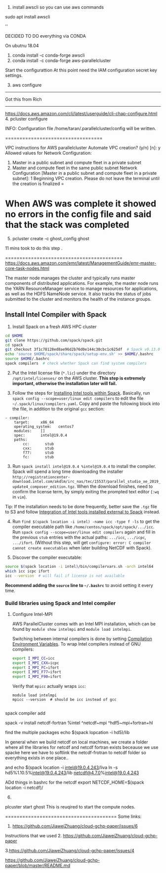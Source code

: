 1. install awscli so you can use aws commands 

sudo apt install awscli

''

DECIDED TO DO everything via CONDA 

On ubutnu 18.04 

1. conda install -c conda-forge awscli
2. conda install -c conda-forge aws-parallelcluster


Start the configurattion 
At this point need the IAM configuration secret key settings. 


3. aws configure
-------
Got this from Rich

---------------
https://docs.aws.amazon.com/cli/latest/userguide/cli-chap-configure.html
4. pcluster configure

INFO: Configuration file /home/taran/.parallelcluster/config will be written.

==================================

VPC instructions for AWS parallelcluster
Automate VPC creation? (y/n) [n]: y
Allowed values for Network Configuration:
1. Master in a public subnet and compute fleet in a private subnet
2. Master and compute fleet in the same public subnet
Network Configuration [Master in a public subnet and compute fleet in a private subnet]: 1
Beginning VPC creation. Please do not leave the terminal until the creation is finalized
=

When AWS was complete it showed no errors in the config file and 
said that the stack was completed
==============================================================================

5. pcluster create -c ghost_config ghost

11 mins took to do this step . 

=========================================
https://docs.aws.amazon.com/emr/latest/ManagementGuide/emr-master-core-task-nodes.html

The master node manages the cluster and typically runs master components of distributed applications. For example, the master node runs the YARN ResourceManager service to manage resources for applications, as well as the HDFS NameNode service. It also tracks the status of jobs submitted to the cluster and monitors the health of the instance groups.

## Install Intel Compiler with Spack

1. Install Spack on a fresh AWS HPC cluster

```bash
cd $HOME
git clone https://github.com/spack/spack.git
cd spack
git checkout 3f1c78128ed8ae96d2b76d0e144c38cbc1c625df  # Spack v0.13.0 release in Oct 26 2019 broke some previous commands. Freeze it to ~Sep 2019.
echo 'source $HOME/spack/share/spack/setup-env.sh' >> $HOME/.bashrc
source $HOME/.bashrc
spack compilers  # check whether Spack can find system compilers
```

2. Put the Intel license file (`*.lic`) under the directory `/opt/intel/licenses/` on the AWS cluster. **This step is extremely important, otherwise the installation later will fail.**

3. Follow the steps for [Installing Intel tools within Spack](https://spack.readthedocs.io/en/latest/build_systems/intelpackage.html#installing-intel-tools-within-spack). Basically, run `spack config --scope=user/linux edit compilers` to edit the file `~/.spack/linux/compilers.yaml`. Copy and paste the following block into the file, in addition to the original `gcc` section:

```
- compiler:
    target:     x86_64
    operating_system:   centos7
    modules:    []
    spec:       intel@19.0.4
    paths:
        cc:       stub
        cxx:      stub
        f77:      stub
        fc:       stub
```

3. Run `spack install intel@19.0.4 %intel@19.0.4` to install the compiler. Spack will spend a long time downloading the installer `http://registrationcenter-download.intel.com/akdlm/irc_nas/tec/15537/parallel_studio_xe_2019_update4_composer_edition.tgz`. When the download finishes, need to confirm the license term, by simply exiting the prompted text editor (`:wq` in `vim`).

Tip: If the installation needs to be done frequently, better save the `.tgz` file to S3 and follow [Integration of Intel tools installed external to Spack](https://spack.readthedocs.io/en/latest/build_systems/intelpackage.html#integration-of-intel-tools-installed-external-to-spack) instead.

4. Run `find $(spack location -i intel) -name icc -type f -ls` to get the compiler executable path like `/home/centos/spack/opt/spack/.../icc`. Run `spack config --scope=user/linux edit compilers` again and fill in the previous `stub` entries with the actual paths: `.../icc`, `.../icpc`, `.../ifort`. (Without this step, will get `configure: error: C compiler cannot create executables` when later building NetCDF with Spack).

5. Discover the compiler executable:

```bash
source $(spack location -i intel)/bin/compilervars.sh -arch intel64
which icc icpc ifort
icc --version  # will fail if license is not available
```

**Recommend adding the `source` line to `~/.bashrc`** to avoid setting it every time.

### Build libraries using Spack and Intel compiler

1. Configure Intel-MPI

   AWS ParallelCluster comes with an Intel MPI installation, which can be found by `module show intelmpi` and `module load intelmpi`.

   Switching between internal compilers is done by setting [Compilation Environment Variables](https://software.intel.com/en-us/mpi-developer-reference-windows-compilation-environment-variables). To wrap Intel compilers instead of GNU compilers:

	```bash
	export I_MPI_CC=icc
	export I_MPI_CXX=icpc
	export I_MPI_FC=ifort
	export I_MPI_F77=ifort
	export I_MPI_F90=ifort
	```

	Verify that `mpicc` actually wraps `icc`:
	```
	module load intelmpi
	mpicc --version  # should be icc instead of gcc


 spack compiler add
 

spack -v install netcdf-fortran %intel ^netcdf~mpi ^hdf5~mpi+fortran+hl


find the multiple packages 
echo $(spack lopcation -i hd5)/lib 


In general when we build netcdf on local machines, we create a folder where all the libraries
for netcdf and netcdf fortran exists
beceause we use spacke here we have to softlink the netcdf-frotran to netcdf folder so everything exists in one place..



and echo $(spack location -i intel@19.0.4.243/liva
ln -s hd5%1.10.5%intel@19.0.4.243/lib netcdf@4.7.0%intel@19.0.4.243


ADd things in bashrc for the netcdf
export NETCDF_HOME=$(spack location -i netcdf)/


6. 
plcuster start ghost 
This is reuqired to start the compute nodes. 





=======================================
Some links: 
1. https://github.com/JiaweiZhuang/cloud-gchp-paper/issues/6

Instructions that we used 
2. https://github.com/JiaweiZhuang/cloud-gchp-paper

3.https://github.com/JiaweiZhuang/cloud-gchp-paper/issues/4

https://github.com/JiaweiZhuang/cloud-gchp-paper/blob/master/README.md
